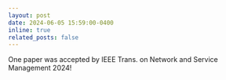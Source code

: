 ```yaml
---
layout: post
date: 2024-06-05 15:59:00-0400
inline: true
related_posts: false
---
```


One paper was accepted by IEEE Trans. on Network and Service Management 2024!
